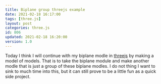 ```yaml
---
title: Biplane group threejs example
date: 2021-02-18 16:17:00
tags: [three.js]
layout: post
categories: three.js
id: 806
updated: 2021-02-18 16:20:00
version: 1.0
---
```


Today I think I will continue with my biplane modle in [threejs](https://threejs.org/) by making a model of models. That is to take the biplane module and make another modle that is just a group of these biplane modles. I do not thing I want to sink to much time into this, but it can still prove to be a little fun as a quick side project.


<!-- more -->

